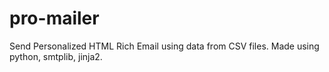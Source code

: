 # pro-mailer
Send Personalized HTML Rich Email using data from CSV files. Made using python, smtplib, jinja2.
